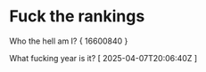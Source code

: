 # Fuck the rankings

Who the hell am I?
{ 16600840 }

What fucking year is it?
[ 2025-04-07T20:06:40Z ]

